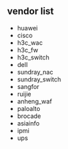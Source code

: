 ## vendor list
- huawei
- cisco
- h3c_wac
- h3c_fw
- h3c_switch
- dell
- sundray_nac
- sundray_switch
- sangfor
- ruijie
- anheng_waf
- paloalto
- brocade
- asiainfo
- ipmi
- ups

